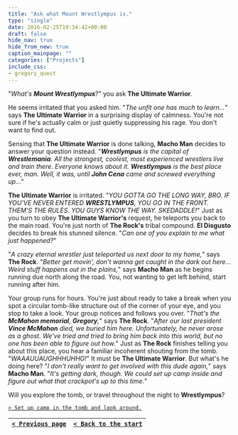```yaml
---
title: "Ask what Mount Wrestlympus is."
type: "single"
date: 2016-02-25T19:34:42+00:00
draft: false
hide_nav: true
hide_from_new: true
caption_mainpage: ""
categories: ["Projects"]
include_css:
- gregory_quest
---
```


"*What's **Mount Wrestlympus***?" you ask **The Ultimate Warrior**.

He seems irritated that you asked him. "*The unfit one has much to learn...*" says **The Ultimate Warrior** in a surprising display of calmness. You're not sure if he's actually calm or just quietly suppressing his rage. You don't want to find out.

Sensing that **The Ultimate Warrior** is done talking, **Macho Man** decides to answer your question instead. "***Wrestlympus** is the capital of **Wrestlemania**. All the strongest, coolest, most experienced wrestlers live and train there. Everyone knows about it. **Wrestlympus** is the best place ever, man. Well, it was, until **John Cena** came and screwed everything up...*" 

**The Ultimate Warrior** is irritated. "*YOU GOTTA GO THE LONG WAY, BRO. IF YOU'VE NEVER ENTERED **WRESTLYMPUS**, YOU GO IN THE FRONT. THEM'S THE RULES. YOU GUYS KNOW THE WAY. SKEDADDLE!*" Just as you turn to obey **The Ultimate Warrior's** request, he teleports you back to the main road. You're just north of **The Rock's** tribal compound. **El Disgusto** decides to break his stunned silence. "*Can one of you explain to me what just happened?*"

"*A crazy eternal wrestler just teleported us next door to my home,*" says **The Rock**. "*Better get movin', don't wanna get caught in the dark out here... Weird stuff happens out in the plains,*" says **Macho Man** as he begins running due north along the road. You, not wanting to get left behind, start running after him.

Your group runs for hours. You're just about ready to take a break when you spot a circular tomb-like structure out of the corner of your eye, and you stop to take a look. Your group notices and follows you over. "*That's the **McMahon memorial**, **Gregory**,*" says **The Rock**. "*After our last president **Vince McMahon** died, we buried him here. Unfortunately, he never arose as a ghost. We've tried and tried to bring him back into this world, but no one has been able to figure out how.*" Just as **The Rock** finishes telling you about this place, you hear a familiar incoherent shouting from the tomb. "*WAAAUUAUGHHHUHHG!*" It must be **The Ultimate Warrior**. But what's he doing here? "*I don't really want to get involved with this dude again,*" says **Macho Man**. "*It's getting dark, though. We could set up camp inside and figure out what that crackpot's up to this time.*"

Will you explore the tomb, or travel throughout the night to **Wrestlympus**?

[``> Set up camp in the tomb and look around.``](../26)

|[``< Previous page``](../24)|[``< Back to the start``](../)|
|---|---|